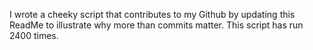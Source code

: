 I wrote a cheeky script that contributes to my Github by updating this ReadMe to illustrate why more than commits matter. This script has run 2400 times.